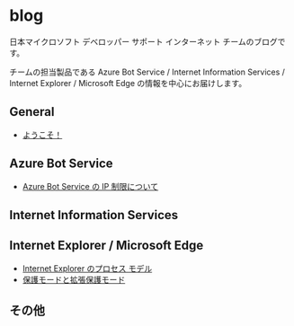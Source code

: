 # blog
日本マイクロソフト デベロッパー サポート インターネット チームのブログです。

チームの担当製品である Azure Bot Service / Internet Information Services / Internet Explorer / Microsoft Edge の情報を中心にお届けします。

## General
- [ようこそ！](./articles/general/welcome.md)

## Azure Bot Service

- [Azure Bot Service の IP 制限について](./articles/azure-bot-service/ip-limitation.md)
<!--
- [Azure Bot Service](./articles/azure-bot-service/sample.md)
-->

## Internet Information Services
<!--
- [Internet Information Services](./articles/web-apps/sample.md)
-->

## Internet Explorer / Microsoft Edge

- [Internet Explorer のプロセス モデル](./articles/internet-explorer-microsoft-edge/process-model.md)
- [保護モードと拡張保護モード](./articles/internet-explorer-microsoft-edge/protected-mode.md)

<!--
- [Internet Explorer / Microsoft Edge](./articles/internet-explorer-microsoft-edge/sample.md)
-->

## その他
<!--
- [その他]
-->

